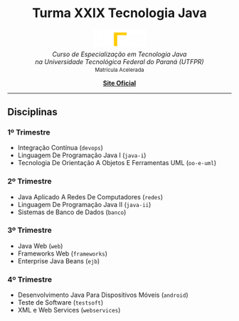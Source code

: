 <h1 align="center"> Turma XXIX Tecnologia Java </h1>

<p align="center">
  <img src="/frameworks/proj-html-css/images/utfpr-logo.png" alt="utfpr-logo" width="120px"/>
  <br>
  <em>Curso de Especialização em Tecnologia Java
    <br> na Universidade Tecnológica Federal do Paraná (UTFPR) </em>
  <br/><small>Matrícula Acelerada</small>
  <br/>
</p>

<p align="center">
  <a href="http://pos-graduacao-ead.cp.utfpr.edu.br/java/"><strong>Site Oficial</strong></a>
  <br/>
</p>

<hr>

## Disciplinas

### 1º Trimestre

- Integração Contínua (`devops`)
- Linguagem De Programação Java I (`java-i`)
- Tecnologia De Orientação A Objetos E Ferramentas UML (`oo-e-uml`)

### 2º Trimestre

- Java Aplicado A Redes De Computadores (`redes`)
- Linguagem De Programação Java II (`java-ii`)
- Sistemas de Banco de Dados (`banco`)

### 3º Trimestre

- Java Web (`web`)
- Frameworks Web (`frameworks`)
- Enterprise Java Beans (`ejb`)

### 4º Trimestre

- Desenvolvimento Java Para Dispositivos Móveis (`android`)
- Teste de Software (`testsoft`)
- XML e Web Services (`webservices`)